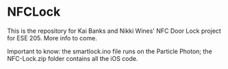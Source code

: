 # NFCLock

This is the repository for Kai Banks and Nikki Wines' NFC Door Lock project for ESE 205. More info to come.

Important to know: the smartlock.ino file runs on the Particle Photon; the NFC-Lock.zip folder contains all the iOS code.
